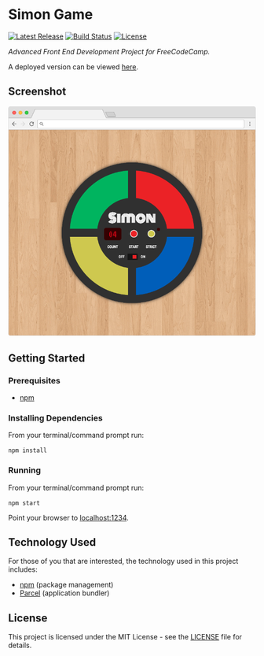 # Simon Game

[![Latest Release](https://img.shields.io/github/release/vanillaSlice/SimonGame.svg)](https://github.com/vanillaSlice/SimonGame/releases/latest)
[![Build Status](https://img.shields.io/travis/vanillaSlice/SimonGame/master.svg)](https://travis-ci.org/vanillaSlice/SimonGame)
[![License](https://img.shields.io/github/license/vanillaSlice/SimonGame.svg)](LICENSE)

*Advanced Front End Development Project for FreeCodeCamp.*

A deployed version can be viewed [here](https://simon.mikelowe.xyz/).

## Screenshot

![Screenshot](/images/screenshot-1.png)

## Getting Started

### Prerequisites

* [npm](https://www.npmjs.com/)

### Installing Dependencies

From your terminal/command prompt run:

```
npm install
```

### Running

From your terminal/command prompt run:

```
npm start
```

Point your browser to [localhost:1234](http://localhost:1234).

## Technology Used

For those of you that are interested, the technology used in this project includes:

* [npm](https://www.npmjs.com/) (package management)
* [Parcel](https://parceljs.org/) (application bundler)

## License

This project is licensed under the MIT License - see the [LICENSE](LICENSE) file for details.

